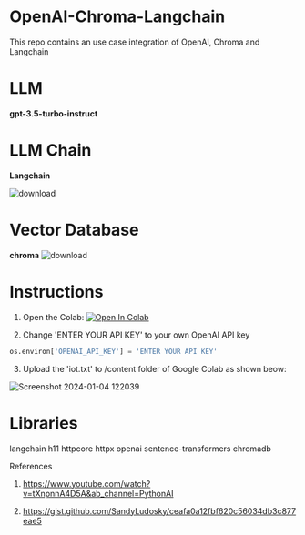 # OpenAI-Chroma-Langchain
This repo contains an use case integration of OpenAI, Chroma and Langchain


# LLM

**gpt-3.5-turbo-instruct**

# LLM Chain

**Langchain**

![download](https://github.com/ParthaPRay/OpenAI-Chroma-Langchain/assets/1689639/95697336-c859-48b0-9a3a-2392d3a85655)


# Vector Database

**chroma**  ![download](https://github.com/ParthaPRay/OpenAI-Chroma-Langchain/assets/1689639/fb4b4a99-592c-4eb5-b839-83e7d61dd8a3)


# Instructions


1. Open the Colab: [![Open In Colab](https://colab.research.google.com/assets/colab-badge.svg)](https://colab.research.google.com/github/ParthaPRay/OpenAI-Chroma-Langchain/blob/main/opeai_chroma_langchain.ipynb)


2. Change 'ENTER YOUR API KEY' to your own OpenAI API key


```python
os.environ['OPENAI_API_KEY'] = 'ENTER YOUR API KEY'
```


3. Upload the 'iot.txt' to /content folder of Google Colab as shown beow:
   

![Screenshot 2024-01-04 122039](https://github.com/ParthaPRay/OpenAI-Chroma-Langchain/assets/1689639/765a3686-fced-4acf-a693-ceb53e3bd8fb)



# Libraries

langchain
h11 
httpcore 
httpx
openai
sentence-transformers
chromadb



References

1. https://www.youtube.com/watch?v=tXnpnnA4D5A&ab_channel=PythonAI

2. https://gist.github.com/SandyLudosky/ceafa0a12fbf620c56034db3c877eae5
